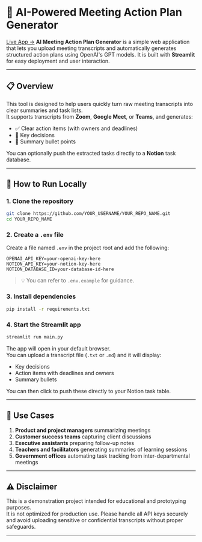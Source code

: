 # 🧠 AI-Powered Meeting Action Plan Generator

[Live App →](https://ai-meeting-action-plan-4.streamlit.app)
**AI Meeting Action Plan Generator** is a simple web application that lets you upload meeting transcripts and automatically generates structured action plans using OpenAI's GPT models. It is built with **Streamlit** for easy deployment and user interaction.

---

## 📋 Overview

This tool is designed to help users quickly turn raw meeting transcripts into clear summaries and task lists.  
It supports transcripts from **Zoom**, **Google Meet**, or **Teams**, and generates:

- ✅ Clear action items (with owners and deadlines)  
- 🧠 Key decisions  
- 📝 Summary bullet points  

You can optionally push the extracted tasks directly to a **Notion** task database.

---

## 🚀 How to Run Locally

### 1. Clone the repository

```bash
git clone https://github.com/YOUR_USERNAME/YOUR_REPO_NAME.git
cd YOUR_REPO_NAME
```

### 2. Create a `.env` file

Create a file named `.env` in the project root and add the following:

```env
OPENAI_API_KEY=your-openai-key-here
NOTION_API_KEY=your-notion-key-here
NOTION_DATABASE_ID=your-database-id-here
```

> 💡 You can refer to `.env.example` for guidance.

### 3. Install dependencies

```bash
pip install -r requirements.txt
```

### 4. Start the Streamlit app

```bash
streamlit run main.py
```

The app will open in your default browser.  
You can upload a transcript file (`.txt` or `.md`) and it will display:

- Key decisions  
- Action items with deadlines and owners  
- Summary bullets  

You can then click to push these directly to your Notion task table.

---

## 💼 Use Cases

1. **Product and project managers** summarizing meetings  
2. **Customer success teams** capturing client discussions  
3. **Executive assistants** preparing follow-up notes  
4. **Teachers and facilitators** generating summaries of learning sessions  
5. **Government offices** automating task tracking from inter-departmental meetings  

---

## ⚠️ Disclaimer

This is a demonstration project intended for educational and prototyping purposes.  
It is not optimized for production use. Please handle all API keys securely and avoid uploading sensitive or confidential transcripts without proper safeguards.

---
